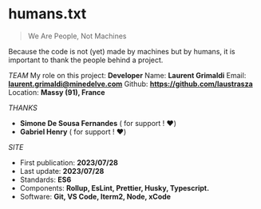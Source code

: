 # humans.txt

> We Are People, Not Machines

Because the code is not (yet) made by machines but by humans, it is important to thank the people behind a project.

_TEAM_
My role on this project: **Developer**
Name: **Laurent Grimaldi**
Email: **laurent.grimaldi@minedelve.com**
Github: **https://github.com/laustrasza**
Location: **Massy (91), France**

_THANKS_

- **Simone De Sousa Fernandes** ( for support ! ❤️)
- **Gabriel Henry** ( for support ! ❤️)

_SITE_

- First publication: **2023/07/28**
- Last update: **2023/07/28**
- Standards: **ES6**
- Components: **Rollup, EsLint, Prettier, Husky, Typescript.**
- Software: **Git, VS Code, Iterm2, Node, xCode**
